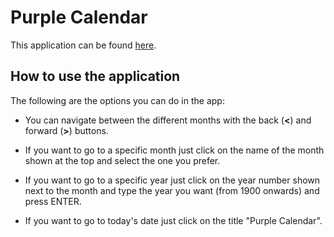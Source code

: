 # Purple Calendar

This application can be found [here](https://purple-calendar.netlify.app/).

## How to use the application

The following are the options you can do in the app:

- You can navigate between the different months with the back (**<**) and forward (**>**) buttons.

- If you want to go to a specific month just click on the name of the month shown at the top and select the one you prefer. 

- If you want to go to a specific year just click on the year number shown next to the month and type the year you want (from 1900 onwards) and press ENTER. 

- If you want to go to today's date just click on the title "Purple Calendar".

